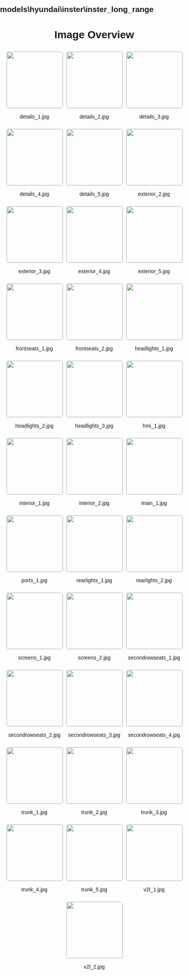 ## models\hyundai\inster\inster_long_range
<style>
    body {
        font-family: Arial, sans-serif;
        margin: 0;
        padding: 0;
    }
    .image-gallery {
        display: flex;
        flex-wrap: wrap;
        gap: 10px;
        justify-content: center;
        padding: 10px;
    }
    .image-gallery img {
        width: 150px;
        height: auto;
        border: 1px solid #ddd;
        border-radius: 5px;
    }
    .image-gallery div {
        flex: 1 1 calc(33.333% - 20px); /* Three images per row on large screens */
        max-width: 150px;
        text-align: center;
    }
    @media (max-width: 768px) {
        .image-gallery div {
            flex: 1 1 calc(50% - 20px); /* Two images per row on medium screens */
        }
    }
    @media (max-width: 480px) {
        .image-gallery div {
            flex: 1 1 100%; /* One image per row on small screens */
        }
    }
</style>
<h1 style ="text-align: center;"> Image Overview </h1> <div class="image-gallery">
<div>
<img src="https://media.evkx.net/multimedia/models/hyundai/inster/inster_long_range/details_1_st.jpg">
<p>details_1.jpg</p>
</div>
<div>
<img src="https://media.evkx.net/multimedia/models/hyundai/inster/inster_long_range/details_2_st.jpg">
<p>details_2.jpg</p>
</div>
<div>
<img src="https://media.evkx.net/multimedia/models/hyundai/inster/inster_long_range/details_3_st.jpg">
<p>details_3.jpg</p>
</div>
<div>
<img src="https://media.evkx.net/multimedia/models/hyundai/inster/inster_long_range/details_4_st.jpg">
<p>details_4.jpg</p>
</div>
<div>
<img src="https://media.evkx.net/multimedia/models/hyundai/inster/inster_long_range/details_5_st.jpg">
<p>details_5.jpg</p>
</div>
<div>
<img src="https://media.evkx.net/multimedia/models/hyundai/inster/inster_long_range/exterior_2_st.jpg">
<p>exterior_2.jpg</p>
</div>
<div>
<img src="https://media.evkx.net/multimedia/models/hyundai/inster/inster_long_range/exterior_3_st.jpg">
<p>exterior_3.jpg</p>
</div>
<div>
<img src="https://media.evkx.net/multimedia/models/hyundai/inster/inster_long_range/exterior_4_st.jpg">
<p>exterior_4.jpg</p>
</div>
<div>
<img src="https://media.evkx.net/multimedia/models/hyundai/inster/inster_long_range/exterior_5_st.jpg">
<p>exterior_5.jpg</p>
</div>
<div>
<img src="https://media.evkx.net/multimedia/models/hyundai/inster/inster_long_range/frontseats_1_st.jpg">
<p>frontseats_1.jpg</p>
</div>
<div>
<img src="https://media.evkx.net/multimedia/models/hyundai/inster/inster_long_range/frontseats_2_st.jpg">
<p>frontseats_2.jpg</p>
</div>
<div>
<img src="https://media.evkx.net/multimedia/models/hyundai/inster/inster_long_range/headlights_1_st.jpg">
<p>headlights_1.jpg</p>
</div>
<div>
<img src="https://media.evkx.net/multimedia/models/hyundai/inster/inster_long_range/headlights_2_st.jpg">
<p>headlights_2.jpg</p>
</div>
<div>
<img src="https://media.evkx.net/multimedia/models/hyundai/inster/inster_long_range/headlights_3_st.jpg">
<p>headlights_3.jpg</p>
</div>
<div>
<img src="https://media.evkx.net/multimedia/models/hyundai/inster/inster_long_range/hmi_1_st.jpg">
<p>hmi_1.jpg</p>
</div>
<div>
<img src="https://media.evkx.net/multimedia/models/hyundai/inster/inster_long_range/interior_1_st.jpg">
<p>interior_1.jpg</p>
</div>
<div>
<img src="https://media.evkx.net/multimedia/models/hyundai/inster/inster_long_range/interior_2_st.jpg">
<p>interior_2.jpg</p>
</div>
<div>
<img src="https://media.evkx.net/multimedia/models/hyundai/inster/inster_long_range/main_1_st.jpg">
<p>main_1.jpg</p>
</div>
<div>
<img src="https://media.evkx.net/multimedia/models/hyundai/inster/inster_long_range/ports_1_st.jpg">
<p>ports_1.jpg</p>
</div>
<div>
<img src="https://media.evkx.net/multimedia/models/hyundai/inster/inster_long_range/rearlights_1_st.jpg">
<p>rearlights_1.jpg</p>
</div>
<div>
<img src="https://media.evkx.net/multimedia/models/hyundai/inster/inster_long_range/rearlights_2_st.jpg">
<p>rearlights_2.jpg</p>
</div>
<div>
<img src="https://media.evkx.net/multimedia/models/hyundai/inster/inster_long_range/screens_1_st.jpg">
<p>screens_1.jpg</p>
</div>
<div>
<img src="https://media.evkx.net/multimedia/models/hyundai/inster/inster_long_range/screens_2_st.jpg">
<p>screens_2.jpg</p>
</div>
<div>
<img src="https://media.evkx.net/multimedia/models/hyundai/inster/inster_long_range/secondrowseats_1_st.jpg">
<p>secondrowseats_1.jpg</p>
</div>
<div>
<img src="https://media.evkx.net/multimedia/models/hyundai/inster/inster_long_range/secondrowseats_2_st.jpg">
<p>secondrowseats_2.jpg</p>
</div>
<div>
<img src="https://media.evkx.net/multimedia/models/hyundai/inster/inster_long_range/secondrowseats_3_st.jpg">
<p>secondrowseats_3.jpg</p>
</div>
<div>
<img src="https://media.evkx.net/multimedia/models/hyundai/inster/inster_long_range/secondrowseats_4_st.jpg">
<p>secondrowseats_4.jpg</p>
</div>
<div>
<img src="https://media.evkx.net/multimedia/models/hyundai/inster/inster_long_range/trunk_1_st.jpg">
<p>trunk_1.jpg</p>
</div>
<div>
<img src="https://media.evkx.net/multimedia/models/hyundai/inster/inster_long_range/trunk_2_st.jpg">
<p>trunk_2.jpg</p>
</div>
<div>
<img src="https://media.evkx.net/multimedia/models/hyundai/inster/inster_long_range/trunk_3_st.jpg">
<p>trunk_3.jpg</p>
</div>
<div>
<img src="https://media.evkx.net/multimedia/models/hyundai/inster/inster_long_range/trunk_4_st.jpg">
<p>trunk_4.jpg</p>
</div>
<div>
<img src="https://media.evkx.net/multimedia/models/hyundai/inster/inster_long_range/trunk_5_st.jpg">
<p>trunk_5.jpg</p>
</div>
<div>
<img src="https://media.evkx.net/multimedia/models/hyundai/inster/inster_long_range/v2l_1_st.jpg">
<p>v2l_1.jpg</p>
</div>
<div>
<img src="https://media.evkx.net/multimedia/models/hyundai/inster/inster_long_range/v2l_2_st.jpg">
<p>v2l_2.jpg</p>
</div>
</div>

